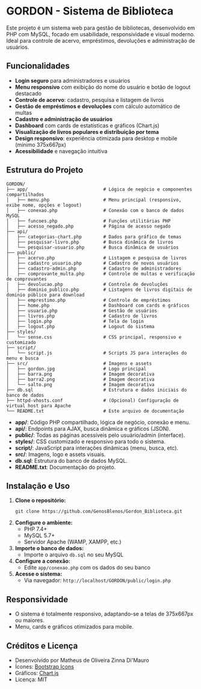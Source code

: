 # GORDON - Sistema de Biblioteca

Este projeto é um sistema web para gestão de bibliotecas, desenvolvido em PHP com MySQL, focado em usabilidade, responsividade e visual moderno. Ideal para controle de acervo, empréstimos, devoluções e administração de usuários.

## Funcionalidades
- **Login seguro** para administradores e usuários
- **Menu responsivo** com exibição do nome do usuário e botão de logout destacado
- **Controle de acervo**: cadastro, pesquisa e listagem de livros
- **Gestão de empréstimos e devoluções** com cálculo automático de multas
- **Cadastro e administração de usuários**
- **Dashboard** com cards de estatísticas e gráficos (Chart.js)
- **Visualização de livros populares e distribuição por tema**
- **Design responsivo**: experiência otimizada para desktop e mobile (mínimo 375x667px)
- **Acessibilidade** e navegação intuitiva

## Estrutura do Projeto

```
GORDON/
├── app/                            # Lógica de negócio e componentes compartilhados
│   ├── menu.php                    # Menu principal (responsivo, exibe nome, opções e logout)
│   ├── conexao.php                 # Conexão com o banco de dados MySQL
│   ├── funcoes.php                 # Funções utilitárias PHP
│   ├── acesso_negado.php           # Página de acesso negado
├── api/
│   ├── categorias-chart.php        # Dados para gráfico de temas
│   ├── pesquisar-livro.php         # Busca dinâmica de livros
│   └── pesquisar-usuario.php       # Busca dinâmica de usuários
├── public/
│   ├── acervo.php                  # Listagem e pesquisa de livros
│   ├── cadastro_usuario.php        # Cadastro de novos usuários
│   ├── cadastro-admin.php          # Cadastro de administradores
│   ├── comprovante_multa.php       # Controle de multas e verificação de comprovantes
│   ├── devolucao.php               # Controle de devoluções
│   ├── dominio_publico.php         # Listagens de livros digitais de dominio público para download
│   ├── emprestimo.php              # Controle de empréstimos
│   ├── home.php                    # Dashboard com cards e gráficos
│   ├── usuario.php                 # Gestão de usuários
│   ├── livros.php                  # Cadastro de livros
│   ├── login.php                   # Tela de login
│   ├── logout.php                  # Logout do sistema
├── styles/
│   └── sense.css                   # CSS principal, responsivo e customizado
├── script/
│   └── script.js                   # Scripts JS para interações do menu e busca
├── src/                            # Imagens e assets
│   ├── gordon.jpg                  # Logo principal
│   ├── barra.png                   # Imagem decorativa
│   ├── barra2.png                  # Imagem decorativa
│   └── salto.png                   # Imagem decorativa
├── db.sql                          # Estrutura e dados iniciais do banco de dados
├── httpd-vhosts.conf               # (Opcional) Configuração de virtual host para Apache
└── README.txt                      # Este arquivo de documentação
```

- **app/**: Código PHP compartilhado, lógica de negócio, conexão e menu.
- **api/**: Endpoints para AJAX, busca dinâmica e gráficos (JSON).
- **public/**: Todas as páginas acessíveis pelo usuário/admin (interface).
- **styles/**: CSS customizado e responsivo para todo o sistema.
- **script/**: JavaScript para interações dinâmicas (menu, busca, etc).
- **src/**: Imagens, logo e assets visuais.
- **db.sql**: Estrutura do banco de dados MySQL.
- **README.txt**: Documentação do projeto.

## Instalação e Uso
1. **Clone o repositório:**
   ```
   git clone https://github.com/GenosBlenos/Gordon_Biblioteca.git
   ```
2. **Configure o ambiente:**
   - PHP 7.4+
   - MySQL 5.7+
   - Servidor Apache (WAMP, XAMPP, etc.)
3. **Importe o banco de dados:**
   - Importe o arquivo `db.sql` no seu MySQL
4. **Configure a conexão:**
   - Edite `app/conexao.php` com os dados do seu banco
5. **Acesse o sistema:**
   - Via navegador: `http://localhost/GORDON/public/login.php`

## Responsividade
- O sistema é totalmente responsivo, adaptando-se a telas de 375x667px ou maiores.
- Menu, cards e gráficos otimizados para mobile.

## Créditos e Licença
- Desenvolvido por Matheus de Oliveira Zinna Di'Mauro
- Ícones: [Bootstrap Icons](https://icons.getbootstrap.com/)
- Gráficos: [Chart.js](https://www.chartjs.org/)
- Licença: MIT

